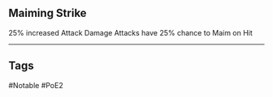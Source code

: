 ## Maiming Strike
25% increased Attack Damage
Attacks have 25% chance to Maim on Hit

---
## Tags
#Notable
#PoE2
